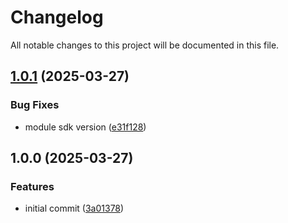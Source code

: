 # Changelog

All notable changes to this project will be documented in this file.

## [1.0.1](https://github.com/OBMS-Open-Business-Management-Software/paymentgateway-paypal/compare/v1.0.0...v1.0.1) (2025-03-27)


### Bug Fixes

* module sdk version ([e31f128](https://github.com/OBMS-Open-Business-Management-Software/paymentgateway-paypal/commit/e31f128c9219aaf8462f84d22a2f6e36a1ab6aec))

## 1.0.0 (2025-03-27)


### Features

* initial commit ([3a01378](https://github.com/OBMS-Open-Business-Management-Software/paymentgateway-paypal/commit/3a013780c356f51bd667a681b58933e3263bdac2))
